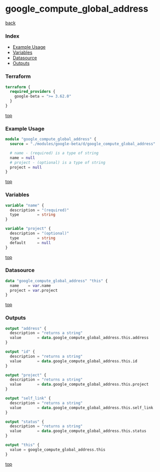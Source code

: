 # google_compute_global_address

[back](../google-beta.md)

### Index

- [Example Usage](#example-usage)
- [Variables](#variables)
- [Datasource](#datasource)
- [Outputs](#outputs)

### Terraform

```terraform
terraform {
  required_providers {
    google-beta = ">= 3.62.0"
  }
}
```

[top](#index)

### Example Usage

```terraform
module "google_compute_global_address" {
  source = "./modules/google-beta/d/google_compute_global_address"

  # name - (required) is a type of string
  name = null
  # project - (optional) is a type of string
  project = null
}
```

[top](#index)

### Variables

```terraform
variable "name" {
  description = "(required)"
  type        = string
}

variable "project" {
  description = "(optional)"
  type        = string
  default     = null
}
```

[top](#index)

### Datasource

```terraform
data "google_compute_global_address" "this" {
  name    = var.name
  project = var.project
}
```

[top](#index)

### Outputs

```terraform
output "address" {
  description = "returns a string"
  value       = data.google_compute_global_address.this.address
}

output "id" {
  description = "returns a string"
  value       = data.google_compute_global_address.this.id
}

output "project" {
  description = "returns a string"
  value       = data.google_compute_global_address.this.project
}

output "self_link" {
  description = "returns a string"
  value       = data.google_compute_global_address.this.self_link
}

output "status" {
  description = "returns a string"
  value       = data.google_compute_global_address.this.status
}

output "this" {
  value = google_compute_global_address.this
}
```

[top](#index)